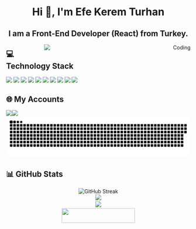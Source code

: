 <h1 align="center">Hi 👋, I'm Efe Kerem Turhan</h1>
<h2 align="center">I am a Front-End Developer (React) from Turkey.</h2>



<div align="right">
  <img align="right" alt="Coding" width="400" src="./coding.gif"/>
</div>

## 💻 Technology Stack
<div  align="left" cursor="cursor:copy;">
<a href="#"><img src="https://img.shields.io/badge/TypeScript-007ACC?style=for-the-badge&logo=typescript&logoColor=white"></a>
<a href="#"><img src="https://img.shields.io/badge/VSCode-0078D4?style=for-the-badge&logo=visual%20studio%20code&logoColor=white"></a>
<a href="#"><img src="https://img.shields.io/badge/Xcode-007ACC?style=for-the-badge&logo=Xcode&logoColor=white"></a>
<a href="#"><img src="https://img.shields.io/badge/React-%2320232a.svg?logo=react&logoColor=%2361DAFB"></a>
<a href="#"><img src="https://img.shields.io/badge/Next.js-black?logo=next.js&logoColor=white"></a>
<a href="#"><img src="https://img.shields.io/badge/Figma-F24E1E?logo=figma&logoColor=white"></a>
<a href="#"><img src="https://img.shields.io/badge/Yarn-2C8EBB?logo=yarn&logoColor=fff"></a>
<a href="#"><img src="https://img.shields.io/badge/JavaScript-F7DF1E?logo=javascript&logoColor=000"></a>
<a href="#"><img src="https://img.shields.io/badge/Java-%23ED8B00.svg?logo=openjdk&logoColor=white"></a>
<a href="#"><img src="https://img.shields.io/badge/WordPress-%2321759B.svg?logo=wordpress&logoColor=white"></a>


</div>


## 🌐 My Accounts
<div style="display:flex;">
<a target="_blank" rel="noopener noreferrer" href="https://www.instagram.com/efekeremturhan" ><img src="https://img.shields.io/badge/Instagram-E4405F?style=for-the-badge&logo=instagram&logoColor=white"></a>
<a href="https://www.linkedin.com/in/efekeremturhan/" target="_blank"><img src="https://img.shields.io/badge/LinkedIn-0077B5?style=for-the-badge&logo=linkedin&logoColor=white"></a>


</div>
<picture>
  <source media="(prefers-color-scheme: dark)" srcset="https://github.com/efekeremturhan/efekeremturhan/blob/output/snake-dark.svg" />
  <source media="(prefers-color-scheme: light)" srcset="https://github.com/efekeremturhan/efekeremturhan/blob/output/snake.svg" />
  <img alt="github-snake" src="https://github.com/efekeremturhan/efekeremturhan/blob/output/snake.svg" />
</picture>


## 📊 GitHub Stats

<div align="center">
  <img  width="400" src="https://streak-stats.demolab.com?user=efekeremturhan&theme=dracula&date_format=n%2Fj%5B%2FY%5D&hide_border=false" alt="GitHub Streak" />
</div>
<div align="center">
  <img width="400" src="https://github-readme-stats.vercel.app/api/top-langs?username=efekeremturhan&locale=en&hide_title=false&layout=compact&card_width=320&langs_count=6&theme=dracula&hide_border=false" />
</div>
<div align="center">
  <img width="400" src="https://github-readme-stats.vercel.app/api/?username=efekeremturhan&show_icons=true&theme=dracula&include_all_commits=true" />
</div>
<div align="center">
  <img height="40" width="200" src="https://komarev.com/ghpvc/?username=efekeremturhan&color=FF5106" />
</div>
